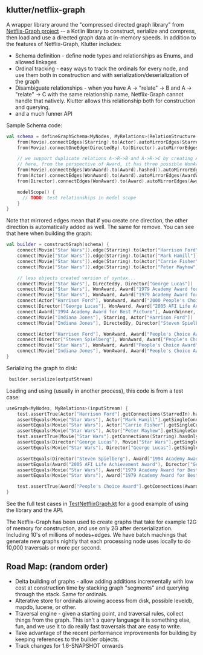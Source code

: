 ## klutter/netflix-graph

A wrapper library around the "compressed directed graph library" from [Netflix-Graph project](https://github.com/Netflix/netflix-graph) 
-- a Kotlin library to construct, serialize and compress, then load and use a directed graph data at in-memory speeds.  In addition to the features of Netflix-Graph, Klutter includes:

* Schema definition - define node types and relationships as Enums, and allowed linkages
* Ordinal tracking - easy ways to track the ordinals for every node, and use them both in construction and with serialization/deserialization of the graph
* Disambiguate relationships - when you have A -> "relate" -> B and A -> "relate" -> C with the same relationship name, Netflix-Graph cannot handle that natively.  Klutter allows this relationship both for construction and querying.
* and a much funner API

Sample Schema code:

```kotlin
val schema = defineGraphSchema<MyNodes, MyRelations>(RelationStructure.COMPACT) {
    from(Movie).connectEdges(Starring).to(Actor).autoMirrorEdges(StarredIn)
    from(Movie).connectOneEdge(DirectedBy).to(Director).autoMirrorEdges(Directed)

    // we support duplicate relations A->R->B and A->R->C by creating A->R.B->B and A->R.C->C under the covers
    // here, from the perspective of Award, it has three possible WonAward relations all with same name
    from(Movie).connectEdges(WonAward).to(Award).hashed().autoMirrorEdges(AwardWinner).compact()
    from(Actor).connectEdges(WonAward).to(Award).autoMirrorEdges(AwardWinner)
    from(Director).connectEdges(WonAward).to(Award).autoMirrorEdges(AwardWinner)

    modelScope() {
      // TODO: test relationships in model scope
    }
}
```

Note that mirrored edges mean that if you create one direction, the other direction is automatically added as well. The same for remove.  You can see that here when building the graph:

```kotlin
val builder = constructGraph(schema) {
    connect(Movie["Star Wars"]).edge(Starring).to(Actor["Harrison Ford"])
    connect(Movie["Star Wars"]).edge(Starring).to(Actor["Mark Hamill"])
    connect(Movie["Star Wars"]).edge(Starring).to(Actor["Carrie Fisher"])
    connect(Movie["Star Wars"]).edge(Starring).to(Actor["Peter Mayhew"])

    // less objects created version of syntax...
    connect(Movie["Star Wars"], DirectedBy, Director["George Lucas"])
    connect(Movie["Star Wars"], WonAward, Award["1979 Academy Award for Best Visual Effects"])
    connect(Movie["Star Wars"], WonAward, Award["1979 Academy Award for Best Original Music Score"])
    connect(Actor["Harrison Ford"], WonAward, Award["2000 People's Choice Award"])
    connect(Director["George Lucas"], WonAward, Award["2005 AFI Life Achievement Award"])
    connect(Award["1994 Academy Award for Best Picture"], AwardWinner, Director["Steven Spielberg"])
    connect(Movie["Indiana Jones"], Starring, Actor["Harrison Ford"])
    connect(Movie["Indiana Jones"], DirectedBy, Director["Steven Spielberg"])

    connect(Actor["Harrison Ford"], WonAward, Award["People's Choice Award"])
    connect(Director["Steven Spielberg"], WonAward, Award["People's Choice Award"])
    connect(Movie["Star Wars"], WonAward, Award["People's Choice Award"])
    connect(Movie["Indiana Jones"], WonAward, Award["People's Choice Award"])
}
```

Serializing the graph to disk:

```kotlin
 builder.serialize(outputStream)
```

Loading and using (usually in another process), this code is from a test case:

```kotlin
useGraph<MyNodes, MyRelations>(inputStream) {
    test.assertTrue(Actor["Harrison Ford"].getConnections(StarredIn).hasOnly(setOf(Movie("Star Wars"), Movie("Indiana Jones"))))
    assertEquals(Movie("Star Wars"), Actor["Mark Hamill"].getSingleConnection(StarredIn))
    assertEquals(Movie("Star Wars"), Actor["Carrie Fisher"].getSingleConnection(StarredIn))
    assertEquals(Movie("Star Wars"), Actor["Peter Mayhew"].getSingleConnection(StarredIn))
    test.assertTrue(Movie["Star Wars"].getConnections(Starring).hasOnly(setOf(Actor("Harrison Ford"), Actor("Mark Hamill"), Actor("Carrie Fisher"), Actor("Peter Mayhew"))))
    assertEquals(Director("George Lucas"), Movie["Star Wars"].getSingleConnection(DirectedBy))
    assertEquals(Movie("Star Wars"), Director["George Lucas"].getSingleConnection(Directed))

    assertEquals(Director("Steven Spielberg"), Award["1994 Academy Award for Best Picture"].getSingleConnection(AwardWinner))
    assertEquals(Award("2005 AFI Life Achievement Award"), Director["George Lucas"].getSingleConnection(WonAward))
    assertEquals(Movie("Star Wars"), Award["1979 Academy Award for Best Visual Effects"].getSingleConnection(AwardWinner))
    assertEquals(Movie("Star Wars"), Award["1979 Academy Award for Best Original Music Score"].getSingleConnection(AwardWinner))

    test.assertTrue(Award["People's Choice Award"].getConnections(AwardWinner).hasOnly(setOf(Movie("Star Wars"), Movie("Indiana Jones"), Director("Steven Spielberg"), Actor("Harrison Ford"))))
}
```        

See the full test cases in [TestNetflixGraph.kt](https://github.com/klutter/klutter/blob/master/netflix-graph/src/test/kotlin/uy/klutter/graph/netflix/TestNetflixGraph.kt) for a good example of using the library and the API.

The Netflix-Graph has been used to create graphs that take for example 12G of memory for construction, and use only 2G after derserialization.  Including 10's of millions of nodes+edges.  We have batch machings that generate
new graphs nightly that each processing node uses locally to do 10,000 traversals or more per second.

## Road Map: (random order)

* Delta building of graphs - allow adding additions incrementally with low cost at construction time by stacking graph "segments" and querying through the stack.  Same for ordinals.
* Alterative store for ordinals allowing access from disk, possible leveldb, mapdb, lucene, or other.
* Traversal engine - given a starting point, and traversal rules, collect things from the graph.  This isn't a query language it is something else, fun, and we use it to do really fast traversals that are easy to write.
* Take advantage of the recent performance improvements for building by keeping references to the builder objects.
* Track changes for 1.6-SNAPSHOT onwards
